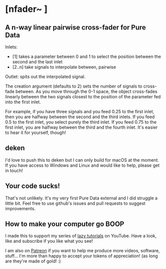 # [nfader~ ]
## A n-way linear pairwise cross-fader for Pure Data

Inlets:

- [1] takes a parameter between 0 and 1 to select the position between the
  second and the last inlet
- [2..n] take signals to interpolate between, pairwise

Outlet: spits out the interpolated signal.

The creation argument (defaults to 2) sets the number of signals to cross-fade
between. As you move through the 0-1 space, the object cross-fades linearly
between the two signals closest to the position of the parameter fed into the
first inlet.

For example, if you have three signals and you feed 0.25 to the first inlet,
then you are halfway between the second and the third inlets. If you feed 0.5
to the first inlet, you select purely the third inlet. If you feed 0.75 to the
first inlet, you are halfway between the third and the fourth inlet. It's
easier to hear it for yourself, though!

## deken

I'd love to push this to deken but I can only build for macOS at the moment.
If you have access to Windows and Linux and would like to help, please get
in touch!

## Your code sucks!

That's not unlikely. It's my very first Pure Data external and I did struggle
a little bit. Feel free to use github's issues and pull requests to suggest
improvements.

## How to make your computer go BOOP

I made this to support my series of [lazy tutorials](https://www.youtube.com/watch?v=AszBiqrvAaU&list=PL70paWUyPRgqhqxG0ShlROn1eSHlekhB_)
on YouTube. Have a look, like and subscribe if you like what you see!

I am also on [Patreon](https://www.patreon.com/morpheu5) if you want to help
me produce more videos, software, stuff... I'm more than happy to accept
your tokens of appreciation! (as long are they're made of gold! :)